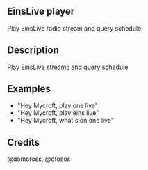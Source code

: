 ## EinsLive player
Play EinsLive radio stream and query schedule

## Description
Play EinsLive streams and query schedule

## Examples
* "Hey Mycroft, play one live"
* "Hey Mycroft, play eins live"
* "Hey Mycroft, what's on one live"

## Credits
@domcross, @ofosos
